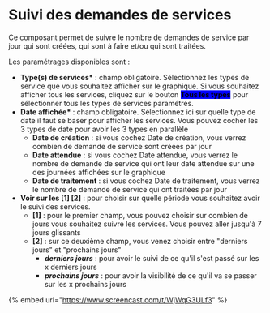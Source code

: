 # Suivi des demandes de services

Ce composant permet de suivre le nombre de demandes de service par jour qui sont créées, qui sont à faire et/ou qui sont traitées.

Les paramétrages disponibles sont :&#x20;

* **Type(s) de services\*** : champ obligatoire. Sélectionnez les types de service que vous souhaitez afficher sur le graphique. Si vous souhaitez afficher tous les services, cliquez sur le bouton <mark style="background-color:blue;">**Tous les types**</mark> pour sélectionner tous les types de services paramétrés.
* **Date affichée\*** : champ obligatoire. Sélectionnez ici sur quelle type de date il faut se baser pour afficher les services. Vous pouvez cocher les 3 types de date pour avoir les 3 types en parallèle
  * **Date de création** : si vous cochez Date de création, vous verrez combien de demande de service sont créées par jour
  * **Date attendue** : si vous cochez Date attendue, vous verrez le nombre de demande de service qui ont leur date attendue sur une des journées affichées sur le graphique
  * **Date de traitement** : si vous cochez Date de traitement, vous verrez le nombre de demande de service qui ont traitées par jour
* **Voir sur les \[1]  \[2]** : pour choisir sur quelle période vous souhaitez avoir le suivi des services.
  * **\[1]** : pour le premier champ, vous pouvez choisir sur combien de jours vous souhaitez suivre les services. Vous pouvez aller jusqu'à 7 jours glissants
  * **\[2]** : sur ce deuxième champ, vous venez choisir entre "derniers jours" et "prochains jours"
    * _**derniers jours**_ : pour avoir le suivi de ce qu'il s'est passé sur les x derniers jours
    * _**prochains jours**_ : pour avoir la visibilité de ce qu'il va se passer sur les x prochains jours

{% embed url="https://www.screencast.com/t/WjWqG3ULf3" %}
